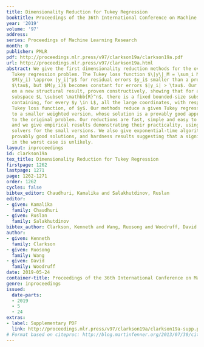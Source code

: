 ```yaml
---
title: Dimensionality Reduction for Tukey Regression
booktitle: Proceedings of the 36th International Conference on Machine Learning
year: '2019'
volume: '97'
address: 
series: Proceedings of Machine Learning Research
month: 0
publisher: PMLR
pdf: http://proceedings.mlr.press/v97/clarkson19a/clarkson19a.pdf
url: http://proceedings.mlr.press/v97/clarkson19a.html
abstract: We give the first dimensionality reduction methods for the overconstrained
  Tukey regression problem. The Tukey loss function $\|y\|_M = \sum_i M(y_i)$ has
  $M(y_i) \approx |y_i|^p$ for residual errors $y_i$ smaller than a prescribed threshold
  $\tau$, but $M(y_i)$ becomes constant for errors $|y_i| > \tau$. Our results depend
  on a new structural result, proven constructively, showing that for any $d$-dimensional
  subspace $L \subset \mathbb{R}^n$, there is a fixed bounded-size subset of coordinates
  containing, for every $y \in L$, all the large coordinates, with respect to the
  Tukey loss function, of $y$. Our methods reduce a given Tukey regression problem
  to a smaller weighted version, whose solution is a provably good approximate solution
  to the original problem. Our reductions are fast, simple and easy to implement,
  and we give empirical results demonstrating their practicality, using existing heuristic
  solvers for the small versions. We also give exponential-time algorithms giving
  provably good solutions, and hardness results suggesting that a significant speedup
  in the worst case is unlikely.
layout: inproceedings
id: clarkson19a
tex_title: Dimensionality Reduction for Tukey Regression
firstpage: 1262
lastpage: 1271
page: 1262-1271
order: 1262
cycles: false
bibtex_editor: Chaudhuri, Kamalika and Salakhutdinov, Ruslan
editor:
- given: Kamalika
  family: Chaudhuri
- given: Ruslan
  family: Salakhutdinov
bibtex_author: Clarkson, Kenneth and Wang, Ruosong and Woodruff, David
author:
- given: Kenneth
  family: Clarkson
- given: Ruosong
  family: Wang
- given: David
  family: Woodruff
date: 2019-05-24
container-title: Proceedings of the 36th International Conference on Machine Learning
genre: inproceedings
issued:
  date-parts:
  - 2019
  - 5
  - 24
extras:
- label: Supplementary PDF
  link: http://proceedings.mlr.press/v97/clarkson19a/clarkson19a-supp.pdf
# Format based on citeproc: http://blog.martinfenner.org/2013/07/30/citeproc-yaml-for-bibliographies/
---
```

